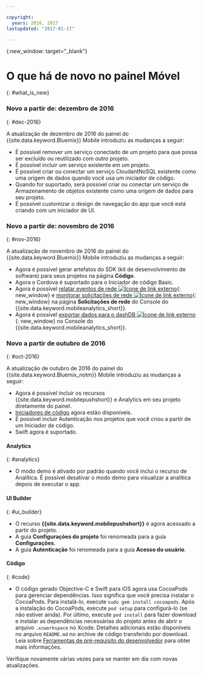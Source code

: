```yaml
---

copyright:
  years: 2016, 2017
lastupdated: "2017-01-17"

---
```

{:new_window: target="_blank"}

# O que há de novo no painel Móvel
{: #what_is_new}

### Novo a partir de: dezembro de 2016
{: #dec-2016}

A atualização de dezembro de 2016 do painel do {{site.data.keyword.Bluemix}} Mobile introduziu as mudanças a seguir:

   * É possível remover um serviço conectado de um projeto para que possa ser excluído ou reutilizado com outro projeto. 
   * É possível incluir um serviço existente em um projeto.
   * É possível criar ou conectar um serviço CloudantNoSQL existente como uma origem de dados quando você usa um iniciador de código.
   * Quando for suportado, será possível criar ou conectar um serviço de Armazenamento de objetos existente como uma origem de dados para seu projeto.
   * É possível customizar o design de navegação do app que você está criando com um iniciador de UI. 
   

### Novo a partir de: novembro de 2016
{: #nov-2016}

A atualização de novembro de 2016 do painel do {{site.data.keyword.Bluemix}} Mobile introduziu as
mudanças a seguir:

   * Agora é possível gerar artefatos do SDK (kit de desenvolvimento de software) para seus projetos na página **Código**.
   * Agora o Cordova é suportado para o Iniciador de código Basic.
   * Agora é possível [relatar eventos de rede ![Ícone de link externo](../icons/launch-glyph.svg "Ícone de link externo")](/docs/services/mobileanalytics/sdk.html#network-requests "Ícone de link externo"){: new_window} e [monitorar solicitações de rede ![Ícone de link externo](../icons/launch-glyph.svg "Ícone de link externo")](/docs/services/mobileanalytics/app-monitoring.html#monitor-network-requests "Ícone de link externo"){: new_window} na página **Solicitações de rede** do Console do {{site.data.keyword.mobileanalytics_short}}.
   * Agora é possível [exportar dados para o dashDB ![Ícone de link externo](../icons/launch-glyph.svg "Ícone de link externo")](/docs/services/mobileanalytics/app-monitoring.html#dashdb "Ícone de link externo"){: new_window} no Console do {{site.data.keyword.mobileanalytics_short}}.


### Novo a partir de outubro de 2016
{: #oct-2016}

A atualização de outubro de 2016 do painel do {{site.data.keyword.Bluemix_notm}} Mobile introduziu as mudanças a seguir:

   * Agora é possível incluir os recursos {{site.data.keyword.mobilepushshort}} e Analytics em seu projeto diretamente do painel.
   * [Iniciadores de código](starters.html#Code_Starter) agora estão disponíveis.
   * É possível incluir Autenticação nos projetos que você criou a partir de um Iniciador de código.
   * Swift agora é suportado.


#### Analytics
{: #analytics}

   * O modo demo é ativado por padrão quando você inclui o recurso de Analítica. É possível desativar o modo demo para visualizar a analítica depois de executar o app.


#### UI Builder
{: #ui_builder}

   * O recurso **{{site.data.keyword.mobilepushshort}}** é agora acessado a partir do projeto.
   * A guia **Configurações do projeto** foi renomeada para a guia **Configurações**.
   * A guia **Autenticação** foi renomeada para a guia **Acesso do usuário**.


#### Código
{: #code}

   * O código gerado Objective-C e Swift para iOS agora usa CocoaPods para gerenciar dependências. Isso significa que você precisa instalar o CocoaPods. Para instalá-lo, execute `sudo gem install cocoapods`. Após a instalação do CocoaPods, execute `pod setup` para configurá-lo (se não estiver ainda). Por último, execute `pod install` para fazer download e instalar as dependências necessárias do projeto antes de abrir o arquivo `.xcworkspace` no Xcode. Detalhes adicionais estão disponíveis no arquivo `README.md` no archive de código transferido por download. Leia sobre [Ferramentas de pré-requisito do desenvolvedor](get_code.html#prereq-dev-tools) para obter mais informações.

Verifique novamente várias vezes para se manter em dia com novas atualizações.
